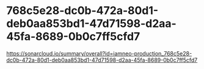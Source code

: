 # 768c5e28-dc0b-472a-80d1-deb0aa853bd1-47d71598-d2aa-45fa-8689-0b0c7ff5cfd7
https://sonarcloud.io/summary/overall?id=iamneo-production_768c5e28-dc0b-472a-80d1-deb0aa853bd1-47d71598-d2aa-45fa-8689-0b0c7ff5cfd7
